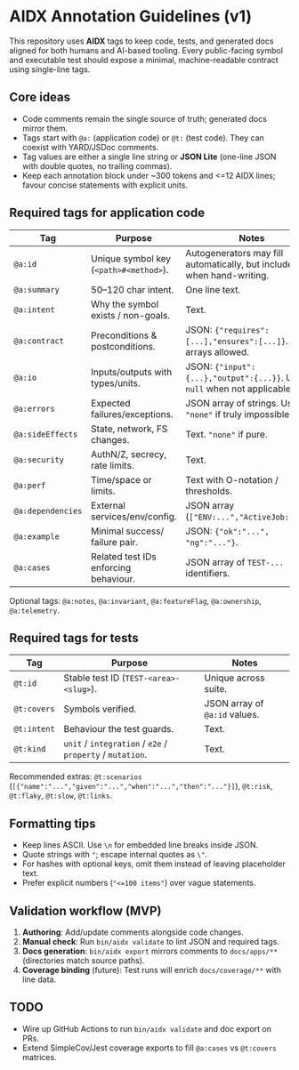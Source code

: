 # AIDX Annotation Guidelines (v1)

This repository uses **AIDX** tags to keep code, tests, and generated docs aligned for both humans and AI-based tooling. Every public-facing symbol and executable test should expose a minimal, machine-readable contract using single-line tags.

## Core ideas
- Code comments remain the single source of truth; generated docs mirror them.
- Tags start with `@a:` (application code) or `@t:` (test code). They can coexist with YARD/JSDoc comments.
- Tag values are either a single line string or **JSON Lite** (one-line JSON with double quotes, no trailing commas).
- Keep each annotation block under ~300 tokens and <=12 AIDX lines; favour concise statements with explicit units.

## Required tags for application code

| Tag | Purpose | Notes |
| --- | --- | --- |
| `@a:id` | Unique symbol key (`<path>#<method>`). | Autogenerators may fill automatically, but include when hand-writing. |
| `@a:summary` | 50–120 char intent. | One line text. |
| `@a:intent` | Why the symbol exists / non-goals. | Text. |
| `@a:contract` | Preconditions & postconditions. | JSON: `{"requires":[...],"ensures":[...]}`. Empty arrays allowed. |
| `@a:io` | Inputs/outputs with types/units. | JSON: `{"input":{...},"output":{...}}`. Use `null` when not applicable. |
| `@a:errors` | Expected failures/exceptions. | JSON array of strings. Use `"none"` if truly impossible. |
| `@a:sideEffects` | State, network, FS changes. | Text. `"none"` if pure. |
| `@a:security` | AuthN/Z, secrecy, rate limits. | Text. |
| `@a:perf` | Time/space or limits. | Text with O-notation / thresholds. |
| `@a:dependencies` | External services/env/config. | JSON array (`["ENV:...","ActiveJob:..."]`). |
| `@a:example` | Minimal success/ failure pair. | JSON: `{"ok":"...", "ng":"..."}`. |
| `@a:cases` | Related test IDs enforcing behaviour. | JSON array of `TEST-...` identifiers. |

Optional tags: `@a:notes`, `@a:invariant`, `@a:featureFlag`, `@a:ownership`, `@a:telemetry`.

## Required tags for tests

| Tag | Purpose | Notes |
| --- | --- | --- |
| `@t:id` | Stable test ID (`TEST-<area>-<slug>`). | Unique across suite. |
| `@t:covers` | Symbols verified. | JSON array of `@a:id` values. |
| `@t:intent` | Behaviour the test guards. | Text. |
| `@t:kind` | `unit` / `integration` / `e2e` / `property` / `mutation`. | Text. |

Recommended extras: `@t:scenarios` (`[{"name":"...","given":"...","when":"...","then":"..."}]`), `@t:risk`, `@t:flaky`, `@t:slow`, `@t:links`.

## Formatting tips
- Keep lines ASCII. Use `\n` for embedded line breaks inside JSON.
- Quote strings with `"`; escape internal quotes as `\"`.
- For hashes with optional keys, omit them instead of leaving placeholder text.
- Prefer explicit numbers (`"<=100 items"`) over vague statements.

## Validation workflow (MVP)
1. **Authoring**: Add/update comments alongside code changes.
2. **Manual check**: Run `bin/aidx validate` to lint JSON and required tags.
3. **Docs generation**: `bin/aidx export` mirrors comments to `docs/apps/**` (directories match source paths).
4. **Coverage binding** (future): Test runs will enrich `docs/coverage/**` with line data.

## TODO
- Wire up GitHub Actions to run `bin/aidx validate` and doc export on PRs.
- Extend SimpleCov/Jest coverage exports to fill `@a:cases` vs `@t:covers` matrices.
